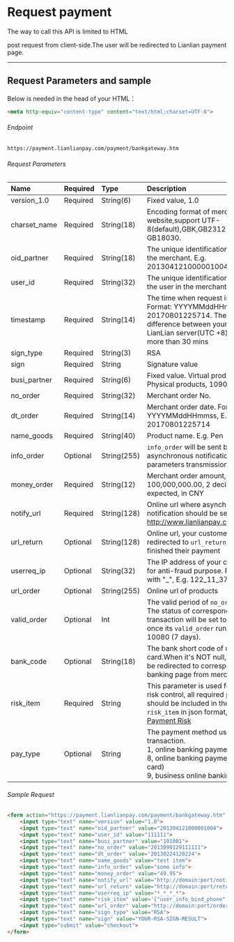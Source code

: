 # Request payment

The way to call this API is limited to HTML <form/> post request from client-side.The user will be redirected to Lianlian payment page.

***

## Request Parameters and sample

Below <meta> is needed in the head of your HTML：

```html
<meta http-equiv="content-type" content="text/html;charset=UTF-8">
```

###### Endpoint

```html
https://payment.lianlianpay.com/payment/bankgateway.htm
```

###### Request Parameters
|Name|Required|Type|Description|
|:---|:---|:---|:---|
|version_1.0|Required|String(6)|Fixed value, 1.0|
|charset_name|Required|String(18)|Encoding format of merchat website,support UTF-8(default),GBK,GB2312 and GB18030.|
|oid_partner|Required|String(18)|The unique identification assigned to the merchant. E.g. 201304121000001004|
|user_id|Required|String(32)|The unique identification assigned to the user in the merchant’s system|
|timestamp|Required|String(14)|The time when request is initialized. Format: YYYYMMddHHmmss, E.g. 20170801225714. The time difference between your server and LianLian server(UTC +8) should be no more than 30 mins|
|sign_type|Required|String(3)|RSA |
|sign|Required|String|Signature value|
|busi_partner|Required|String(6)|Fixed value. Virtual products, 101001; Physical products, 109001|
|no_order|Required|String(32)|Merchant order No.|
|dt_order|Required|String(14)|Merchant order date. Format: YYYYMMddHHmmss, E.g. 20170801225714|
|name_goods|Required|String(40)|Product name. E.g. Pen|
|info_order|Optional|String(255)|```info_order``` will be sent back in asynchronous notification for parameters transmission|
|money_order|Required|String(12)|Merchant order amount, range: 0.01 ~ 100,000,000.00, 2 decimal places are expected, in CNY|
|notify_url|Required|String(128)|Online url where asynchronous notification should be sent, E.g. http://www.lianlianpay.com/help/notify|
|url_return|Optional|String(128)|Online url, your customer will be redirected to ```url_return``` once they finished their payment|
|userreq_ip|Optional|String(32)|The IP address of your customer, used for anti-fraud purpose. Replace "." with "_", E.g. 122_11_37_211|
|url_order|Optional|String(255)|Online url of products|
|valid_order|Optional|Int|The valid period of ```no_order```, in minute. The status of corresponding transaction will be set to "Closed" once its ```valid_order``` run out. Default: 10080 (7 days). |
|bank_code|Optional|String(18)|The bank short code of used card.When it's NOT null,the user will be redirected to corresponding online banking page from merchant page.|
|risk_item|Required|String| This parameter is used for payment risk control, all required parameters should be included in the value of ```risk_item``` in json format, refer to [Payment Risk](payment_risk_item.md)| 
|pay_type|Optional|String| The payment method used in this transaction. <br> 1, online banking payment (debit card) <br> 8, online banking payment (credit card) <br> 9, business online banking payment <br> |


###### Sample Request

```html
<form action="https://payment.lianlianpay.com/payment/bankgateway.htm" method="post"> 
    <input type="text" name="version" value="1.0">
    <input type="text" name="oid_partner" value="201304121000001004">
    <input type="text" name="user_id" value="111111">
    <input type="text" name="busi_partner" value="101001">
    <input type="text" name="no_order" value="2013099129111111">
    <input type="text" name="dt_order" value="20130224120224">
    <input type="text" name="name_goods" value="test item">
    <input type="text" name="info_order" value="some info">
    <input type="text" name="money_order" value="49.95">
    <input type="text" name="notify_url" value="http://domain:port/notify">
    <input type="text" name="url_return" value="http://domain:port/return">
    <input type="text" name="userreq_ip" value="*_*_*_*">
    <input type="text" name="risk_item" value='{"user_info_bind_phone":"13958069593","user_info_dt_register":"20131030122130","frms_ware_category":"1009","request_imei":211,"request_imsi":121121,"request_ip":"192.168.20.110"}'>
    <input type="text" name="url_order" value="http://domain:port/orderUrl">
    <input type="text" name="sign_type" value="RSA">
    <input type="text" name="sign" value="YOUR-RSA-SIGN-RESULT">
    <input type="submit" value="checkout">
</form>
```